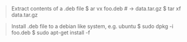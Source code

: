 > Extract contents of a .deb file
$ ar vx foo.deb    # -> data.tar.gz
$ tar xf data.tar.gz

> Install .deb file to a debian like system, e.g. ubuntu
$ sudo dpkg -i foo.deb
$ sudo apt-get install -f
